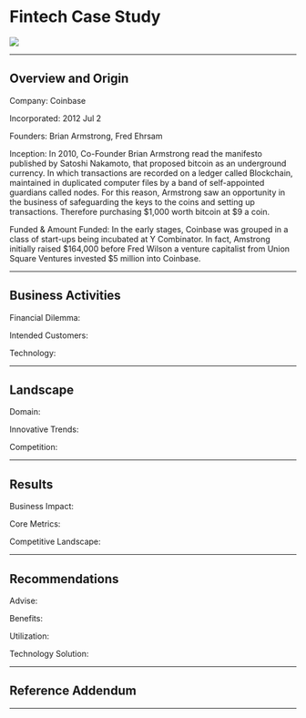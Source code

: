 # Fintech Case Study

![](https://github.com/HendersonRichardK/Unit1_Homework_Assignment/blob/master/Coinbase-1-1200x628.jpg)

---

## Overview and Origin

Company:  Coinbase

Incorporated:  2012 Jul 2

Founders:  Brian Armstrong, Fred Ehrsam

Inception:  In 2010, Co-Founder Brian Armstrong read the manifesto published by Satoshi Nakamoto, that proposed bitcoin as an underground currency.  In which transactions are recorded on a ledger called Blockchain, maintained in duplicated computer files by a band of self-appointed guardians called nodes.  For this reason, Armstrong saw an opportunity in the business of safeguarding the keys to the coins and setting up transactions. Therefore purchasing $1,000 worth bitcoin at $9 a coin. 

Funded & Amount Funded:  In the early stages, Coinbase was grouped in a class of start-ups being incubated at Y Combinator. 
In fact, Amstrong initially raised $164,000 before Fred Wilson a venture capitalist from Union Square Ventures invested $5 million into Coinbase. 


---

## Business Activities

Financial Dilemma:

Intended Customers:

Technology:

---

## Landscape

Domain:

Innovative Trends:

Competition:

---

## Results

Business Impact:

Core Metrics:

Competitive Landscape:

---

## Recommendations

Advise:

Benefits:

Utilization:

Technology Solution:

---

## Reference Addendum

















---







